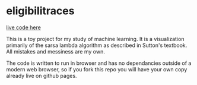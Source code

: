 # eligibilitraces

[live code here](https://tristantrim.github.io/eligibilitraces/)

This is a toy project for my study of machine learning. It is a visualization primarily of the sarsa lambda algorithm as described in Sutton's textbook. All mistakes and messiness are my own.

The code is written to run in browser and has no dependancies outside of a modern web browser, so if you fork this repo you will have your own copy already live on github pages.
